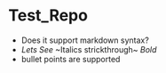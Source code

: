 Test_Repo
=======

 - Does it support markdown syntax?
 - *Lets See* ~Italics strickthrough~ _Bold_
 - bullet points are supported


